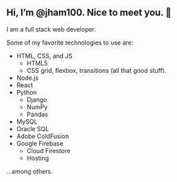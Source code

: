 ## Hi, I’m @jham100. Nice to meet you. 👋 

I am a full stack web developer.

Some of my favorite technologies to use are:
- HTML, CSS, and JS
  - HTML5
  - CSS grid, flexbox, transitions (all that good stuff).
- Node.js
- React
- Python
  - Django
  - NumPy
  - Pandas
- MySQL
- Oracle SQL
- Adobe ColdFusion
- Google Firebase
  - Cloud Firestore
  - Hosting

...among others.


